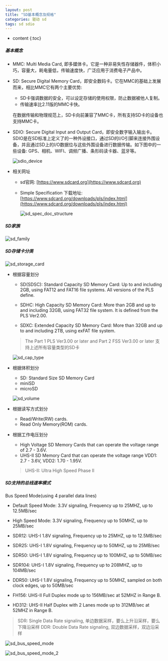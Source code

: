 ```yaml
---
layout: post
title: "SD基本概念及规格"
categories: 驱动 sd
tags: sd sdio
---
```


* content
{:toc}


##### 基本概念

* MMC: Multi Media Card, 即多媒体卡。它是一种非易失性存储器件，体积小巧，容量大，耗电量低，传输速度快，广泛应用于消费电子产品中。

* SD: Secure Digital Memory Card，即安全数码卡。它在MMC的基础上发展而来，相比MMC它有两个主要优势:
  
  + SD卡强调数据的安全，可以设定存储的使用权限，防止数据被他人复制。
  + 传输速率比2.11版的MMC卡快。

  在数据传输和物理规范上，SD卡向前兼容了MMC卡，所有支持SD卡的设备也支持MMC卡。

* SDIO: Secure Digital Input and Output Card，即安全数字输入输出卡。SDIO是在SD标准上定义了的一种外设接口，通过SD的I/O引脚来连接外围设备，并且通过SD上的I/O数据位与这些外围设备进行数据传输。如下图中的一些设备: GPS、相机、WIFI、调频广播、条形码读卡器、蓝牙等。

  ![sdio_device](/image/sd/sdio_device.png)

* 相关网址

  + sd官网: [https://www.sdcard.org](https://www.sdcard.org)
  + Simple Specification 下载地址: [https://www.sdcard.org/downloads/pls/index.html](https://www.sdcard.org/downloads/pls/index.html)

    ![sd_spec_doc_structure](/image/sd/sd_spec_doc_structure.png) 

##### SD家族

  ![sd_family](/image/sd/sd_family.PNG)

##### SD存储卡分类

  ![sd_storage_card](/image/sd/sd_storage_card.png) 

* 根据容量划分

  + SD(SDSC): Standard Capacity SD Memory Card: Up to and including 2GB, using FAT12 and FAT16 file systems. All versions of the PLS define.

  + SDHC: High Capacity SD Memory Card: More than 2GB and up to and including 32GB, using FAT32 file system. It is defined from the PLS Ver2.00.

  + SDXC: Extended Capacity SD Memory Card: More than 32GB and up to and including 2TB, using exFAT file system. 

  > The Part 1 PLS Ver3.00 or later and Part 2 FSS Ver3.00 or later 支持上述所有容量类型的SD卡 


  ![sd_cap_type](/image/sd/sd_cap_type.png)

* 根据体积划分

  + SD: Standard Size SD Memory Card
  + miniSD
  + microSD

  ![sd_volume](/image/sd/sd_volume.png)

* 根据读写方式划分

  + Read/Write(RW) cards.
  + Read Only Memory(ROM) cards.

* 根据工作电压划分

  + High Voltage SD Memory Cards that can operate the voltage range of 2.7 - 3.6V.
  + UHS-II SD Memory Card that can operate the voltage range VDD1: 2.7 - 3.6V, VDD2: 1.70 - 1.95V. 

  > UHS-II: Ultra High Speed Phase II 


##### SD支持的总线速率模式

Bus Speed Mode(using 4 parallel data lines)

* Default Speed Mode: 3.3V signaling, Frequency up to 25MHZ, up to 12.5MB/sec

* High Speed Mode: 3.3V signaling, Frequency up to 50MHZ, up to 25MB/sec

* SDR12: UHS-I 1.8V signaling, Frequency up to 25MHZ, up to 12.5MB/sec

* SDR25: UHS-I 1.8V signaling, Frequency up to 50MHZ, up to 25MB/sec

* SDR50: UHS-I 1.8V signaling, Frequency up to 100MHZ, up to 50MB/sec

* SDR104: UHS-I 1.8V signaling, Frequency up to 208MHZ, up to 104MB/sec

* DDR50: UHS-I 1.8V signaling, Frequency up to 50MHZ, sampled on both clock edges, up to 50MB/sec

* FH156: UHS-II Full Duplex mode up to 156MB/sec at 52MHZ in Range B.

* HD312: UHS-II Half Duplex with 2 Lanes mode up to 312MB/sec at 52MHZ in Range B.

> SDR: Single Data Rate signaling, 单边数据采样，要么上升沿采样，要么下降沿采样
  DDR: Double Data Rate signaling, 双边数据采样，双边沿采样

  ![sd_bus_speed_mode](/image/sd/sd_bus_speed_mode.png)

  ![sd_bus_speed_mode_2](/image/sd/sd_bus_speed_mode_2.png)



